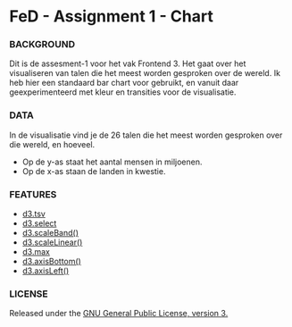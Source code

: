 # FeD - Assignment 1 - Chart

### BACKGROUND
Dit is de assesment-1 voor het vak Frontend 3. Het gaat over het visualiseren van talen die het meest worden gesproken over de wereld. Ik heb hier een standaard bar chart voor gebruikt, en vanuit daar geexperimenteerd met kleur en transities voor de visualisatie. 

### DATA
In de visualisatie vind je de 26 talen die het meest worden gesproken over die wereld, en hoeveel. 

* Op de y-as staat het aantal mensen in miljoenen.
* Op de x-as staan de landen in kwestie.

### FEATURES
* [d3.tsv](https://github.com/d3/d3-request#tsv)
* [d3.select](https://github.com/d3/d3-selection#select)
* [d3.scaleBand()](https://github.com/d3/d3-scale#scaleBand)
* [d3.scaleLinear()](https://github.com/d3/d3-scale#scaleLinear)
* [d3.max](https://github.com/d3/d3-array#max)
* [d3.axisBottom()](https://github.com/d3/d3-axis#axisBottom)
* [d3.axisLeft()](https://github.com/d3/d3-axis#axisLeft)

### LICENSE
Released under the [GNU General Public License, version 3.](https://opensource.org/licenses/GPL-3.0)